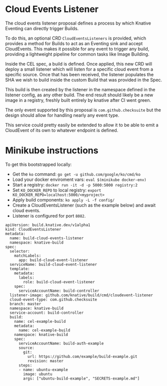 # Cloud Events Listener

The cloud events listener proposal defines a process by which Knative Eventing can directly trigger Builds.

To do this, an optional CRD `CloudEventsListeners` is provided, which provides a method for Builds to act as an Eventing sink and accept CloudEvents. This makes it possible for any event to trigger any build, providing a lightweight pipeline for common tasks like Image Building.

Inside the CEL spec, a build is defined. Once applied, this new CRD will deploy a small listener which will listen for a specific cloud event from a specific source. Once that has been received, the listener populates the SHA we wish to build inside the custom Build that was provided in the Spec.

This build is then created by the listener in the namespace defined in the listener config, as any other build. The end result should likely be a new image in a registry, freshly built entirely by knative after CI went green.

The only event supported by this proposal is `com.github.checksuite` but the design should allow for handling nearly any event type.

This service could pretty easily be extended to allow it to be able to emit a CloudEvent of its own to whatever endpoint is defined.

# Minikube instructions

To get this bootstrapped locally:


* Get the `ko` command: `go get -u github.com/google/ko/cmd/ko`
* Load your docker enviroment vars: `eval $(minikube docker-env)`
* Start a registry: `docker run -it -d -p 5000:5000 registry:2`
* Set `KO_DOCKER_REPO` to local registry: `export KO_DOCKER_REPO=localhost:5000/<myproject>`
* Apply build components: `ko apply -L -f config/`
* Create a CloudEventsListener (such as the example below) and await cloud events.
* Listener is configured for port `8082`.


```
apiVersion: build.knative.dev/v1alpha1
kind: CloudEventsListener
metadata:
  name: build-cloud-events-listener
  namespace: knative-build
spec:
  selector:
    matchLabels:
      app: build-cloud-event-listener
  serviceName: build-cloud-event-listener
  template:
    metadata:
      labels:
        role: build-cloud-event-listener
    spec:
      serviceAccountName: build-controller
  listener-image: github.com/knative/build/cmd/cloudevent-listener
  cloud-event-type: com.github.checksuite
  branch: master
  namespace: knative-build
  service-account: build-controller
  build:
    name: cel-example-build
    metadata:
      name: cel-example-build
    namespace: knative-build
    spec:
      serviceAccountName: build-auth-example
      source:
        git:
          url: https://github.com/example/build-example.git
          revision: master
      steps:
      - name: ubuntu-example
        image: ubuntu
        args: ["ubuntu-build-example", "SECRETS-example.md"]
```
